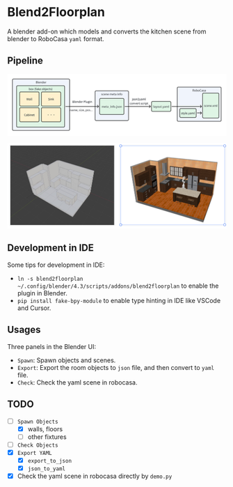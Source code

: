 # Blend2Floorplan

A blender add-on which models and converts the kitchen scene from blender to RoboCasa `yaml` format.

## Pipeline

![pipeline](./docs/pipeline.png)

![example](./docs/example.png)

## Development in IDE

Some tips for development in IDE:

- `ln -s blend2floorplan ~/.config/blender/4.3/scripts/addons/blend2floorplan` to enable the plugin in Blender.
- `pip install fake-bpy-module` to enable type hinting in IDE like VSCode and Cursor.

## Usages

Three panels in the Blender UI:

- `Spawn`: Spawn objects and scenes.
- `Export`: Export the room objects to `json` file, and then convert to `yaml` file.
- `Check`: Check the yaml scene in robocasa.

## TODO

- [ ] `Spawn Objects`
  - [x] walls, floors
  - [ ] other fixtures
- [ ] `Check Objects`
- [x] `Export YAML`
  - [x] `export_to_json`
  - [x] `json_to_yaml`
- [x] Check the yaml scene in robocasa directly by `demo.py`

